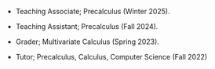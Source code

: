 - Teaching Associate; Precalculus (Winter 2025).

- Teaching Assistant; Precalculus (Fall 2024). 

- Grader; Multivariate Calculus (Spring 2023).

- Tutor; Precalculus, Calculus, Computer Science (Fall 2022)
